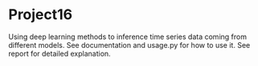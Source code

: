 # Project16
Using deep learning methods to inference time series data coming from different models. See documentation and usage.py for how to use it. See report for detailed explanation.
